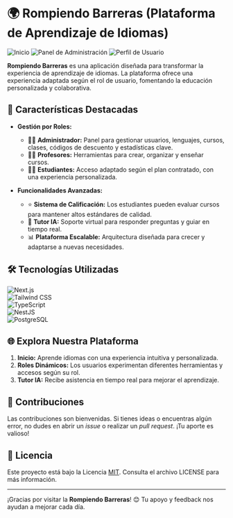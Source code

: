 # 🌍 Rompiendo Barreras (Plataforma de Aprendizaje de Idiomas)

![Inicio](https://github.com/user-attachments/assets/b91e2284-3326-489d-87e2-6842f2c16391)
![Panel de Administración](https://github.com/user-attachments/assets/b93cec1b-6135-4a1c-9d94-b86ba1219188)
![Perfil de Usuario](https://github.com/user-attachments/assets/d5a56e7a-af70-4e2f-a10c-34e4c8d423a1)

**Rompiendo Barreras** es una aplicación diseñada para transformar la experiencia de aprendizaje de idiomas. La plataforma ofrece una experiencia adaptada según el rol de usuario, fomentando la educación personalizada y colaborativa.  

## 🚀 Características Destacadas


- **Gestión por Roles:**
  - 👩‍💼 **Administrador:** Panel para gestionar usuarios, lenguajes, cursos, clases, códigos de descuento y estadísticas clave.
  - 👨‍🏫 **Profesores:** Herramientas para crear, organizar y enseñar cursos.
  - 👩‍🎓 **Estudiantes:** Acceso adaptado según el plan contratado, con una experiencia personalizada.
  
- **Funcionalidades Avanzadas:**
  - ⭐ **Sistema de Calificación:** Los estudiantes pueden evaluar cursos para mantener altos estándares de calidad.
  - 🤖 **Tutor IA:** Soporte virtual para responder preguntas y guiar en tiempo real.
  - 📊 **Plataforma Escalable:** Arquitectura diseñada para crecer y adaptarse a nuevas necesidades.

## 🛠️ Tecnologías Utilizadas

![Next.js](https://img.shields.io/badge/Next.js-000000?style=for-the-badge&logo=nextdotjs&logoColor=white)  
![Tailwind CSS](https://img.shields.io/badge/Tailwind%20CSS-06B6D4?style=for-the-badge&logo=tailwind-css&logoColor=white)  
![TypeScript](https://img.shields.io/badge/TypeScript-007ACC?style=for-the-badge&logo=typescript&logoColor=white)  
![NestJS](https://img.shields.io/badge/NestJS-E0234E?style=for-the-badge&logo=nestjs&logoColor=white)  
![PostgreSQL](https://img.shields.io/badge/PostgreSQL-336791?style=for-the-badge&logo=postgresql&logoColor=white)

## 🌐 Explora Nuestra Plataforma

1. **Inicio:** Aprende idiomas con una experiencia intuitiva y personalizada.  
2. **Roles Dinámicos:** Los usuarios experimentan diferentes herramientas y accesos según su rol.  
3. **Tutor IA:** Recibe asistencia en tiempo real para mejorar el aprendizaje.  

## 🤝 Contribuciones

Las contribuciones son bienvenidas. Si tienes ideas o encuentras algún error, no dudes en abrir un *issue* o realizar un *pull request*. ¡Tu aporte es valioso!

## 📜 Licencia

Este proyecto está bajo la Licencia [MIT](LICENSE). Consulta el archivo LICENSE para más información.

---

¡Gracias por visitar la **Rompiendo Barreras**! 😊 Tu apoyo y feedback nos ayudan a mejorar cada día.
